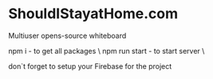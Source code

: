 # ShouldIStayatHome.com
Multiuser opens-source whiteboard

npm i - to get all packages \ 
npm run start - to start server \

don`t forget to setup your Firebase for the project



